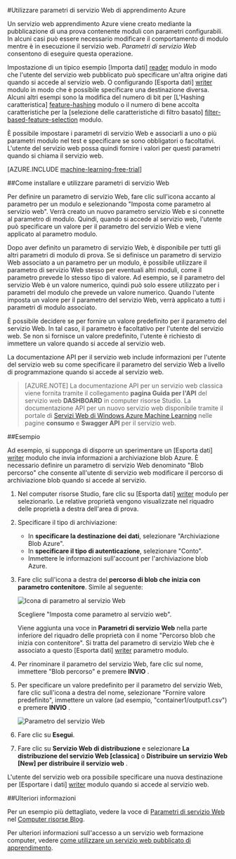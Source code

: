 <properties 
    pageTitle="Utilizzare parametri di servizio Web di apprendimento Azure | Microsoft Azure" 
    description="Come utilizzare parametri di servizio Web di Azure computer risorse per modificare il comportamento del modello quando si accede al servizio web." 
    services="machine-learning" 
    documentationCenter="" 
    authors="raymondlaghaeian" 
    manager="jhubbard" 
    editor="cgronlun"/>

<tags 
    ms.service="machine-learning" 
    ms.workload="data-services" 
    ms.tgt_pltfrm="na" 
    ms.devlang="na" 
    ms.topic="article" 
    ms.date="10/10/2016" 
    ms.author="raymondl;garye"/>

#<a name="use-azure-machine-learning-web-service-parameters"></a>Utilizzare parametri di servizio Web di apprendimento Azure

Un servizio web apprendimento Azure viene creato mediante la pubblicazione di una prova contenente moduli con parametri configurabili. In alcuni casi può essere necessario modificare il comportamento di modulo mentre è in esecuzione il servizio web. *Parametri di servizio Web* consentono di eseguire questa operazione. 

Impostazione di un tipico esempio [Importa dati] [ reader] modulo in modo che l'utente del servizio web pubblicato può specificare un'altra origine dati quando si accede al servizio web. O configurando [Esporta dati] [ writer] modulo in modo che è possibile specificare una destinazione diversa. Alcuni altri esempi sono la modifica del numero di bit per [L'Hashing caratteristica] [ feature-hashing] modulo o il numero di bene accolta caratteristiche per la [selezione delle caratteristiche di filtro basato] [ filter-based-feature-selection] modulo. 

È possibile impostare i parametri di servizio Web e associarli a uno o più parametri modulo nel test e specificare se sono obbligatori o facoltativi. L'utente del servizio web possa quindi fornire i valori per questi parametri quando si chiama il servizio web. 

[AZURE.INCLUDE [machine-learning-free-trial](../../includes/machine-learning-free-trial.md)]


##<a name="how-to-set-and-use-web-service-parameters"></a>Come installare e utilizzare parametri di servizio Web

Per definire un parametro di servizio Web, fare clic sull'icona accanto al parametro per un modulo e selezionando "Imposta come parametro al servizio web". Verrà creato un nuovo parametro servizio Web e si connette al parametro di modulo. Quindi, quando si accede al servizio web, l'utente può specificare un valore per il parametro del servizio Web e viene applicato al parametro modulo.

Dopo aver definito un parametro di servizio Web, è disponibile per tutti gli altri parametri di modulo di prova. Se si definisce un parametro di servizio Web associato a un parametro per un modulo, è possibile utilizzare il parametro di servizio Web stesso per eventuali altri moduli, come il parametro prevede lo stesso tipo di valore. Ad esempio, se il parametro del servizio Web è un valore numerico, quindi può solo essere utilizzato per i parametri del modulo che prevede un valore numerico. Quando l'utente imposta un valore per il parametro del servizio Web, verrà applicato a tutti i parametri di modulo associato.

È possibile decidere se per fornire un valore predefinito per il parametro del servizio Web. In tal caso, il parametro è facoltativo per l'utente del servizio web. Se non si fornisce un valore predefinito, l'utente è richiesto di immettere un valore quando si accede al servizio web.

La documentazione API per il servizio web include informazioni per l'utente del servizio web su come specificare il parametro del servizio Web a livello di programmazione quando si accede al servizio web.

>[AZURE.NOTE] La documentazione API per un servizio web classica viene fornita tramite il collegamento **pagina Guida per l'API** del servizio web **DASHBOARD** in computer risorse Studio. La documentazione API per un nuovo servizio web disponibile tramite il portale di [Servizi Web di Windows Azure Machine Learning](https://services.azureml.net/Quickstart) nelle pagine **consumo** e **Swagger API** per il servizio web.


##<a name="example"></a>Esempio

Ad esempio, si supponga di disporre un sperimentare un [Esporta dati] [ writer] modulo che invia informazioni a archiviazione blob Azure. È necessario definire un parametro di servizio Web denominato "Blob percorso" che consente all'utente di servizio web modificare il percorso di archiviazione blob quando si accede al servizio.

1.  Nel computer risorse Studio, fare clic su [Esporta dati] [ writer] modulo per selezionarlo. Le relative proprietà vengono visualizzate nel riquadro delle proprietà a destra dell'area di prova.

2.  Specificare il tipo di archiviazione:

    - In **specificare la destinazione dei dati**, selezionare "Archiviazione Blob Azure".
    - In **specificare il tipo di autenticazione**, selezionare "Conto".
    - Immettere le informazioni sull'account per l'archiviazione blob Azure. 
    <p />

3.  Fare clic sull'icona a destra del **percorso di blob che inizia con parametro contenitore**. Simile al seguente:

    ![Icona di parametro al servizio Web][icon]

    Scegliere "Imposta come parametro al servizio web".

    Viene aggiunta una voce in **Parametri di servizio Web** nella parte inferiore del riquadro delle proprietà con il nome "Percorso blob che inizia con contenitore". Si tratta del parametro di servizio Web che è associato a questo [Esporta dati] [ writer] parametro modulo.

4.  Per rinominare il parametro del servizio Web, fare clic sul nome, immettere "Blob percorso" e premere **INVIO** . 
 
5.  Per specificare un valore predefinito per il parametro del servizio Web, fare clic sull'icona a destra del nome, selezionare "Fornire valore predefinito", immettere un valore (ad esempio, "container1/output1.csv") e premere **INVIO** .

    ![Parametro del servizio Web][parameter]

6.  Fare clic su **Esegui**. 

7.  Fare clic su **Servizio Web di distribuzione** e selezionare **La distribuzione del servizio Web [classica]** o **Distribuire un servizio Web [New] per distribuire il servizio web** .

L'utente del servizio web ora possibile specificare una nuova destinazione per [Esportare i dati] [ writer] modulo quando si accede al servizio web.

##<a name="more-information"></a>Ulteriori informazioni

Per un esempio più dettagliato, vedere la voce di [Parametri di servizio Web](http://blogs.technet.com/b/machinelearning/archive/2014/11/25/azureml-web-service-parameters.aspx) nel [Computer risorse Blog](http://blogs.technet.com/b/machinelearning/archive/2014/11/25/azureml-web-service-parameters.aspx).

Per ulteriori informazioni sull'accesso a un servizio web formazione computer, vedere [come utilizzare un servizio web pubblicato di apprendimento](machine-learning-consume-web-services.md).



<!-- Images -->
[icon]: ./media/machine-learning-web-service-parameters/icon.png
[parameter]: ./media/machine-learning-web-service-parameters/parameter.png


<!-- Module References -->
[feature-hashing]: https://msdn.microsoft.com/library/azure/c9a82660-2d9c-411d-8122-4d9e0b3ce92a/
[filter-based-feature-selection]: https://msdn.microsoft.com/library/azure/918b356b-045c-412b-aa12-94a1d2dad90f/
[reader]: https://msdn.microsoft.com/library/azure/4e1b0fe6-aded-4b3f-a36f-39b8862b9004/
[writer]: https://msdn.microsoft.com/library/azure/7a391181-b6a7-4ad4-b82d-e419c0d6522c/
 
